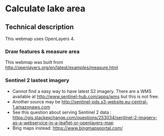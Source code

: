 # Calculate lake area

## Technical description

This webmap uses OpenLayers 4. 

### Draw features & measure area

This webmap was built from http://openlayers.org/en/latest/examples/measure.html

### Sentinel 2 lastest imagery

* Cannot find a easy way to have latest S2 imagery. There are a WMS available at http://www.sentinel-hub.com/apps/wms but this is not free.
* Another source may be http://sentinel-pds.s3-website.eu-central-1.amazonaws.com
* See this question about serving Sentinel 2 data : https://gis.stackexchange.com/questions/253034/sentinel-2-imagery-as-a-webservice-in-a-leaflet-or-openlayers-map
* Bing maps instead: https://www.bingmapsportal.com/

